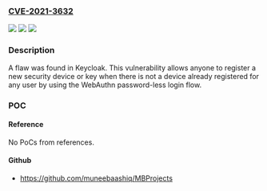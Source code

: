 ### [CVE-2021-3632](https://cve.mitre.org/cgi-bin/cvename.cgi?name=CVE-2021-3632)
![](https://img.shields.io/static/v1?label=Product&message=keycloak&color=blue)
![](https://img.shields.io/static/v1?label=Version&message=%3D%20Fixed%20in%20v15.1.0%20&color=brighgreen)
![](https://img.shields.io/static/v1?label=Vulnerability&message=CWE-287%20-%20Improper%20Authentication&color=brighgreen)

### Description

A flaw was found in Keycloak. This vulnerability allows anyone to register a new security device or key when there is not a device already registered for any user by using the WebAuthn password-less login flow.

### POC

#### Reference
No PoCs from references.

#### Github
- https://github.com/muneebaashiq/MBProjects


